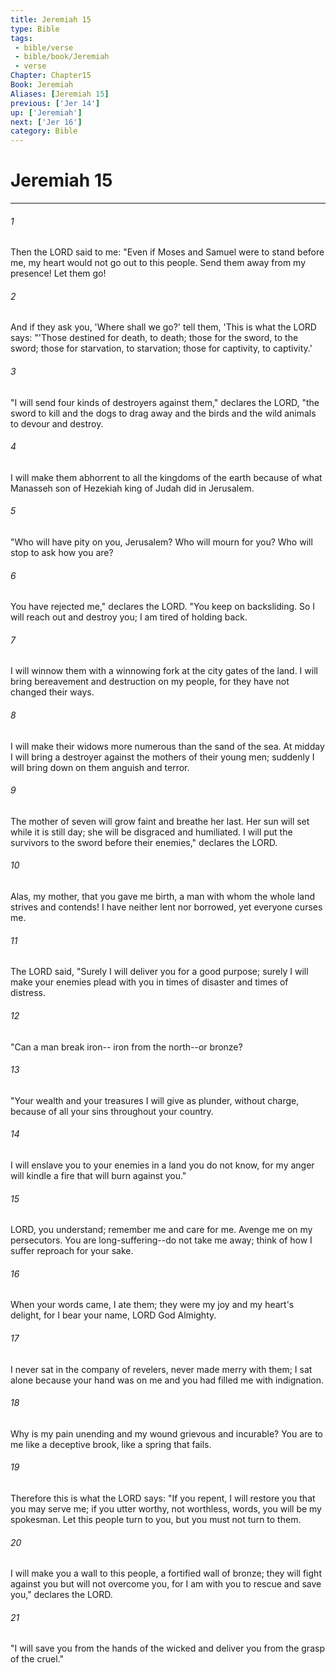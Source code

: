 ```yaml
---
title: Jeremiah 15
type: Bible
tags:
 - bible/verse
 - bible/book/Jeremiah
 - verse
Chapter: Chapter15
Book: Jeremiah
Aliases: [Jeremiah 15]
previous: ['Jer 14']
up: ['Jeremiah']
next: ['Jer 16']
category: Bible
---
```

# Jeremiah 15

***


###### 1 
Then the LORD said to me: "Even if Moses and Samuel were to stand before me, my heart would not go out to this people. Send them away from my presence! Let them go! 

###### 2 
And if they ask you, 'Where shall we go?' tell them, 'This is what the LORD says: "'Those destined for death, to death; those for the sword, to the sword; those for starvation, to starvation; those for captivity, to captivity.' 

###### 3 
"I will send four kinds of destroyers against them," declares the LORD, "the sword to kill and the dogs to drag away and the birds and the wild animals to devour and destroy. 

###### 4 
I will make them abhorrent to all the kingdoms of the earth because of what Manasseh son of Hezekiah king of Judah did in Jerusalem. 

###### 5 
"Who will have pity on you, Jerusalem? Who will mourn for you? Who will stop to ask how you are? 

###### 6 
You have rejected me," declares the LORD. "You keep on backsliding. So I will reach out and destroy you; I am tired of holding back. 

###### 7 
I will winnow them with a winnowing fork at the city gates of the land. I will bring bereavement and destruction on my people, for they have not changed their ways. 

###### 8 
I will make their widows more numerous than the sand of the sea. At midday I will bring a destroyer against the mothers of their young men; suddenly I will bring down on them anguish and terror. 

###### 9 
The mother of seven will grow faint and breathe her last. Her sun will set while it is still day; she will be disgraced and humiliated. I will put the survivors to the sword before their enemies," declares the LORD. 

###### 10 
Alas, my mother, that you gave me birth, a man with whom the whole land strives and contends! I have neither lent nor borrowed, yet everyone curses me. 

###### 11 
The LORD said, "Surely I will deliver you for a good purpose; surely I will make your enemies plead with you in times of disaster and times of distress. 

###### 12 
"Can a man break iron-- iron from the north--or bronze? 

###### 13 
"Your wealth and your treasures I will give as plunder, without charge, because of all your sins throughout your country. 

###### 14 
I will enslave you to your enemies in a land you do not know, for my anger will kindle a fire that will burn against you." 

###### 15 
LORD, you understand; remember me and care for me. Avenge me on my persecutors. You are long-suffering--do not take me away; think of how I suffer reproach for your sake. 

###### 16 
When your words came, I ate them; they were my joy and my heart's delight, for I bear your name, LORD God Almighty. 

###### 17 
I never sat in the company of revelers, never made merry with them; I sat alone because your hand was on me and you had filled me with indignation. 

###### 18 
Why is my pain unending and my wound grievous and incurable? You are to me like a deceptive brook, like a spring that fails. 

###### 19 
Therefore this is what the LORD says: "If you repent, I will restore you that you may serve me; if you utter worthy, not worthless, words, you will be my spokesman. Let this people turn to you, but you must not turn to them. 

###### 20 
I will make you a wall to this people, a fortified wall of bronze; they will fight against you but will not overcome you, for I am with you to rescue and save you," declares the LORD. 

###### 21 
"I will save you from the hands of the wicked and deliver you from the grasp of the cruel." 
